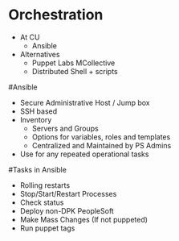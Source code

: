 <!SLIDE subsection>
# Orchestration
* At CU
  * Ansible
* Alternatives
  * Puppet Labs MCollective
  * Distributed Shell + scripts

<!SLIDE>
#Ansible
* Secure Administrative Host / Jump box
* SSH based
* Inventory
  * Servers and Groups
  * Options for variables, roles and templates
  * Centralized and Maintained by PS Admins
* Use for any repeated operational tasks

<!SLIDE>
#Tasks in Ansible
* Rolling restarts
* Stop/Start/Restart Processes
* Check status
* Deploy non-DPK PeopleSoft
* Make Mass Changes (If not puppeted)
* Run puppet tags
